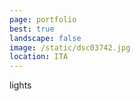 ```yaml
---
page: portfolio
best: true
landscape: false
image: /static/dsc03742.jpg
location: ITA
---
```

lights